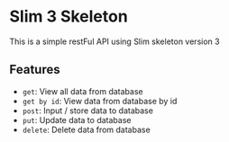 # Slim 3 Skeleton

This is a simple restFul API using Slim skeleton version 3

## Features

* `get`: View all data from database
* `get by id`: View data from database by id
* `post`: Input / store data to database
* `put`: Update data to database
* `delete`: Delete data from database
